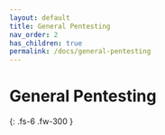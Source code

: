 ```yaml
---
layout: default
title: General Pentesting
nav_order: 2
has_children: true
permalink: /docs/general-pentesting
---
```


# General Pentesting

{: .fs-6 .fw-300 }
